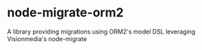 node-migrate-orm2
=================

A library providing migrations using ORM2's model DSL leveraging Visionmedia's node-migrate
